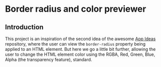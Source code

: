 # Border radius and color previewer

## Introduction
This project is an inspiration of the second idea of the awesome [App Ideas](https://github.com/florinpop17/app-ideas) repository, where the user can view the `border-radius` property being applied to an HTML element. But here we go a little bit further, allowing the user to change the HTML element color using the RGBA, Red, Green, Blue, Alpha (the transparency feature), standard.